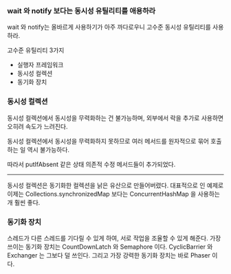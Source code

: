### wait 와 notify 보다는 동시성 유틸리티를 애용하라

wait 와 notify는 올바르게 사용하기가 아주 까다로우니 고수준 동시성 유틸리티를 사용하라.

고수준 유틸리티 3가지

- 실행자 프레임워크
- 동시성 컬렉션
- 동기화 장치

### 동시성 컬렉션

동시성 컬렉션에서 동시성을 무력화하는 건 불가능하며, 외부에서 락을 추가로 사용하면 오히려 속도가 느려진다.

동시성 컬렉션에서 동시성을 무력화하지 못하므로 여러 메서드를 원자적으로 묶어 호출하는 일 역시 불가능하다.

따라서 putIfAbsent 같은 상태 의존적 수정 메서드들이 추가되었다.

---

동시성 컬렉션은 동기화한 컬렉션을 낡은 유산으로 만들어버렸다.
대표적으로 인 예제로 이제는 Collections.synchronizedMap 보다는 ConcurrentHashMap 을 사용하는 개 훨씬 좋다.

### 동기화 장치

스레드가 다른 스레드를 기다릴 수 있게 하여, 서로 작업을 조율할 수 있게 해준다.
가장 쓰이는 동기화 장치는 CountDownLatch 와 Semaphore 이다.
CyclicBarrier 와 Exchanger 는 그보다 덜 쓰인다. 그리고 가장 강력한 동기화 장치는 바로 Phaser 이다.

